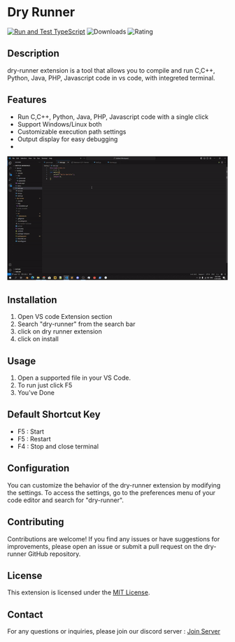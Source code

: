 # Dry Runner
[![Run and Test TypeScript](https://github.com/Hunter87ff/dry-runner/actions/workflows/status.yml/badge.svg?branch=main)](https://github.com/Hunter87ff/dry-runner/actions/workflows/status.yml) ![Downloads](https://img.shields.io/visual-studio-marketplace/d/Spruce87.dry-runner) ![Rating](https://img.shields.io/visual-studio-marketplace/r/Spruce87.dry-runner)
## Description
dry-runner extension is a tool that allows you to compile and run C,C++, Python, Java, PHP, Javascript code in vs code, with integreted terminal.

## Features
- Run C,C++, Python, Java, PHP, Javascript code with a single click
- Support Windows/Linux both
- Customizable execution path settings
- Output display for easy debugging
- 
<!-- > [!IMPORTANT]  
> This extension is currently in early development/experimental stage. There are few of unimplemented/broken features at the moment. Contributions are welcome to help out with the progress! -->

![dev. installation](img/installation.gif)

## Installation 
1. Open VS code Extension section
2. Search "dry-runner" from the search bar
3. click on dry runner extension 
3. click on install


## Usage
1. Open a supported file in your VS Code.
2. To run just click F5
3. You've Done

## Default Shortcut Key
- F5 : Start
- F5 : Restart
- F4 : Stop and close terminal

## Configuration
You can customize the behavior of the dry-runner extension by modifying the settings. To access the settings, go to the preferences menu of your code editor and search for "dry-runner".

## Contributing
Contributions are welcome! If you find any issues or have suggestions for improvements, please open an issue or submit a pull request on the dry-runner GitHub repository.

## License
This extension is licensed under the [MIT License](https://github.com/Hunter87ff/dry-runner/blob/main/LICENSE).

## Contact
For any questions or inquiries, please join our discord server : [Join Server](https://discord.gg/vMnhpAyFZm)
